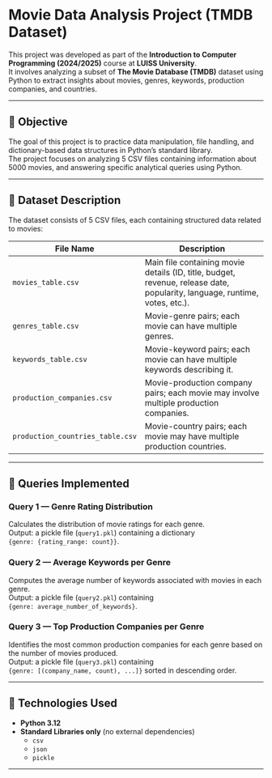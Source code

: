 # Movie Data Analysis Project (TMDB Dataset)

This project was developed as part of the **Introduction to Computer Programming (2024/2025)** course at **LUISS University**.  
It involves analyzing a subset of **The Movie Database (TMDB)** dataset using Python to extract insights about movies, genres, keywords, production companies, and countries.

---

## 🎯 Objective

The goal of this project is to practice data manipulation, file handling, and dictionary-based data structures in Python’s standard library.  
The project focuses on analyzing 5 CSV files containing information about 5000 movies, and answering specific analytical queries using Python.

---

## 📁 Dataset Description

The dataset consists of 5 CSV files, each containing structured data related to movies:

| File Name | Description |
|------------|--------------|
| `movies_table.csv` | Main file containing movie details (ID, title, budget, revenue, release date, popularity, language, runtime, votes, etc.). |
| `genres_table.csv` | Movie-genre pairs; each movie can have multiple genres. |
| `keywords_table.csv` | Movie-keyword pairs; each movie can have multiple keywords describing it. |
| `production_companies.csv` | Movie-production company pairs; each movie may involve multiple production companies. |
| `production_countries_table.csv` | Movie-country pairs; each movie may have multiple production countries. |

---

## 🧠 Queries Implemented

### Query 1 — Genre Rating Distribution
Calculates the distribution of movie ratings for each genre.  
Output: a pickle file (`query1.pkl`) containing a dictionary  
`{genre: {rating_range: count}}`.

### Query 2 — Average Keywords per Genre
Computes the average number of keywords associated with movies in each genre.  
Output: a pickle file (`query2.pkl`) containing  
`{genre: average_number_of_keywords}`.

### Query 3 — Top Production Companies per Genre
Identifies the most common production companies for each genre based on the number of movies produced.  
Output: a pickle file (`query3.pkl`) containing  
`{genre: [(company_name, count), ...]}` sorted in descending order.

---

## 🧩 Technologies Used

- **Python 3.12**
- **Standard Libraries only** (no external dependencies)
  - `csv`
  - `json`
  - `pickle`

---



